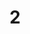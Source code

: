 ---
layout: painting
title: 2
image: /images/paintings/paper/JRB Web 11-min.jpg
dimensions: 1500mm x 1500mm
media: Paper
group: Paper
---